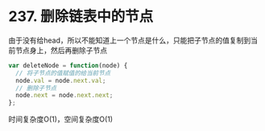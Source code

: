 # 237. 删除链表中的节点

由于没有给head，所以不能知道上一个节点是什么，只能把子节点的值复制到当前节点身上，然后再删除子节点

```javascript
var deleteNode = function(node) {
  // 将子节点的值赋值的给当前节点
  node.val = node.next.val;
  // 删除子节点
  node.next = node.next.next;
};
```

时间复杂度O(1)，空间复杂度O(1)